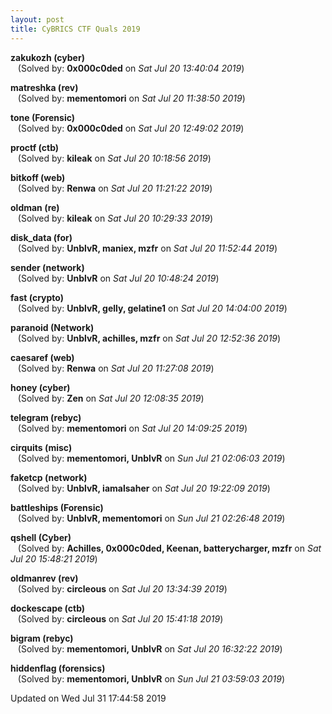 ```yaml
---
layout: post
title: CyBRICS CTF Quals 2019
---
```


<!--break-->

**zakukozh (cyber)**  
&nbsp;&nbsp;&nbsp;(Solved by: **0x000c0ded** on _Sat Jul 20 13:40:04 2019_)  
  
**matreshka (rev)**  
&nbsp;&nbsp;&nbsp;(Solved by: **mementomori** on _Sat Jul 20 11:38:50 2019_)  
  
**tone (Forensic)**  
&nbsp;&nbsp;&nbsp;(Solved by: **0x000c0ded** on _Sat Jul 20 12:49:02 2019_)  
  
**proctf (ctb)**  
&nbsp;&nbsp;&nbsp;(Solved by: **kileak** on _Sat Jul 20 10:18:56 2019_)  
  
**bitkoff (web)**  
&nbsp;&nbsp;&nbsp;(Solved by: **Renwa** on _Sat Jul 20 11:21:22 2019_)  
  
**oldman (re)**  
&nbsp;&nbsp;&nbsp;(Solved by: **kileak** on _Sat Jul 20 10:29:33 2019_)  
  
**disk_data (for)**  
&nbsp;&nbsp;&nbsp;(Solved by: **UnblvR, maniex, mzfr** on _Sat Jul 20 11:52:44 2019_)  
  
**sender (network)**  
&nbsp;&nbsp;&nbsp;(Solved by: **UnblvR** on _Sat Jul 20 10:48:24 2019_)  
  
**fast (crypto)**  
&nbsp;&nbsp;&nbsp;(Solved by: **UnblvR, gelly, gelatine1** on _Sat Jul 20 14:04:00 2019_)  
  
**paranoid (Network)**  
&nbsp;&nbsp;&nbsp;(Solved by: **UnblvR, achilles, mzfr** on _Sat Jul 20 12:52:36 2019_)  
  
**caesaref (web)**  
&nbsp;&nbsp;&nbsp;(Solved by: **Renwa** on _Sat Jul 20 11:27:08 2019_)  
  
**honey (cyber)**  
&nbsp;&nbsp;&nbsp;(Solved by: **Zen** on _Sat Jul 20 12:08:35 2019_)  
  
**telegram (rebyc)**  
&nbsp;&nbsp;&nbsp;(Solved by: **mementomori** on _Sat Jul 20 14:09:25 2019_)  
  
**cirquits (misc)**  
&nbsp;&nbsp;&nbsp;(Solved by: **mementomori, UnblvR** on _Sun Jul 21 02:06:03 2019_)  
  
**faketcp (network)**  
&nbsp;&nbsp;&nbsp;(Solved by: **UnblvR, iamalsaher** on _Sat Jul 20 19:22:09 2019_)  
  
**battleships (Forensic)**  
&nbsp;&nbsp;&nbsp;(Solved by: **UnblvR, mementomori** on _Sun Jul 21 02:26:48 2019_)  
  
**qshell (Cyber)**  
&nbsp;&nbsp;&nbsp;(Solved by: **Achilles, 0x000c0ded, Keenan, batterycharger, mzfr** on _Sat Jul 20 15:48:21 2019_)  
  
**oldmanrev (rev)**  
&nbsp;&nbsp;&nbsp;(Solved by: **circleous** on _Sat Jul 20 13:34:39 2019_)  
  
**dockescape (ctb)**  
&nbsp;&nbsp;&nbsp;(Solved by: **circleous** on _Sat Jul 20 15:41:18 2019_)  
  
**bigram (rebyc)**  
&nbsp;&nbsp;&nbsp;(Solved by: **mementomori, UnblvR** on _Sat Jul 20 16:32:22 2019_)  
  
**hiddenflag (forensics)**  
&nbsp;&nbsp;&nbsp;(Solved by: **mementomori, UnblvR** on _Sun Jul 21 03:59:03 2019_)  
  


Updated on Wed Jul 31 17:44:58 2019
